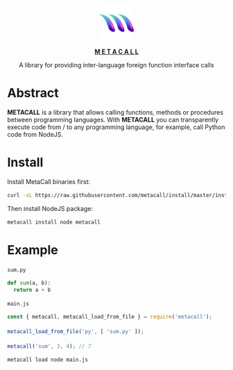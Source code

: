 <div align="center">
  <a href="https://metacall.io" target="_blank"><img src="https://raw.githubusercontent.com/metacall/core/master/deploy/images/logo.png" alt="M E T A C A L L" style="max-width:100%; margin: 0 auto;" width="80" height="80">
  <p><b>M E T A C A L L</b></p></a>
  <p>A library for providing inter-language foreign function interface calls</p>
</div>

# Abstract

**METACALL** is a library that allows calling functions, methods or procedures between programming languages. With **METACALL** you can transparently execute code from / to any programming language, for example, call Python code from NodeJS.

# Install

Install MetaCall binaries first:
```bash
curl -sL https://raw.githubusercontent.com/metacall/install/master/install.sh | bash
```

Then install NodeJS package:
```bash
metacall install node metacall
```

# Example

`sum.py`
``` python
def sum(a, b):
  return a + b
```

`main.js`
``` javascript
const { metacall, metacall_load_from_file } = require('metacall');

metacall_load_from_file('py', [ 'sum.py' ]);

metacall('sum', 3, 4); // 7
```

``` sh
metacall load node main.js
```
